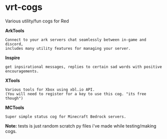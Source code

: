 # vrt-cogs
Various utility/fun cogs for Red

**ArkTools**
```
Connect to your ark servers chat seamlessly between in-game and discord,
includes many utility features for managing your server.
```
**Inspire**
```
get inpsirational messages, replies to certain sad words with positive encouragements.
```
**XTools**
```
Various tools for Xbox using xbl.io API. 
(You will need to register for a key to use this cog. "its free though")
```
**MCTools**
```
Super simple status cog for Minecraft Bedrock servers.
```

**Note:** tests is just random scratch py files i've made while testing/making cogs.
